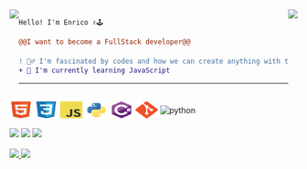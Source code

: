 <img align="left" height="159" src="https://media.giphy.com/media/WoXL1l1Sy0yElOsawv/giphy.gif"/>
<img align="right" height="159" src="https://media.giphy.com/media/QeYqhCNtcMaJGT1b2A/giphy.gif"/>

```diff
Hello! I'm Enrico ✌️🕹️

@@I want to become a FullStack developer@@

! 👯‍♂️ I'm fascinated by codes and how we can create anything with them
+ 🌱 I'm currently learning JavaScript


```

<hr>

<div style="display: inline_block"><br/>
    <img align="center" alt="html5" height="30" width="40" src="https://raw.githubusercontent.com/devicons/devicon/master/icons/html5/html5-original.svg"/>
    <img align="center" alt="css3" height="30" width="40" src="https://raw.githubusercontent.com/devicons/devicon/master/icons/css3/css3-original.svg"/>
    <img align="center" alt="js" height="30" width="40" src="https://raw.githubusercontent.com/devicons/devicon/master/icons/javascript/javascript-original.svg"/>
    <img align="center" alt="python" height="30" width="40" src="https://raw.githubusercontent.com/devicons/devicon/master/icons/python/python-original.svg"/>
    <img align="center" alt="python" height="30" width="40" src="https://raw.githubusercontent.com/devicons/devicon/master/icons/csharp/csharp-original.svg"/>
    <img align="center" alt="python" height="30" width="40" src="https://raw.githubusercontent.com/devicons/devicon/master/icons/git/git-original.svg"/>
    <img align="center" alt="python" height="30" width="40" src="https://img.icons8.com/color/480/microsoft-sql-server.png"/>  
</div>

<br>

<div>
  <a href="" target="_blank"><img src="https://img.shields.io/badge/-Portf%C3%B3lio-brown?style=for-the-badge&logo=true" target="_blank"></a>
  <a href="https://www.linkedin.com/in/enrico-candido-443bb5239/" target="_blank"><img src="https://img.shields.io/badge/-LinkedIn-%230077B5?style=for-the-badge&logo=linkedin&logoColor=white" target="_blank"></a> 
  <a href="mailto:enrico.enr07@gmail.com"><img src="https://img.shields.io/badge/-Gmail-%23333?style=for-the-badge&logo=gmail&logoColor=white" target="_blank"></a>
</div>

<br> 

<div>
  <a href="https://github.com/Enrico-Candido">
    <img height="150em" src="https://github-readme-stats.vercel.app/api?username=Enrico-Candido&count_private=true&include_all_commits=true&show_icons=true&theme=dark&hide_border=false&show_owner=true"/>
    <img height="150em" src="https://github-readme-stats.vercel.app/api/top-langs/?username=Enrico-Candido&theme=dark&hide_border=false&layout=compact"/>
  </a>
</div>

<br>

<!--
![Snake animation](https://github.com/enr12/enr12/blob/output/github-contribution-grid-snake.svg)
-->

